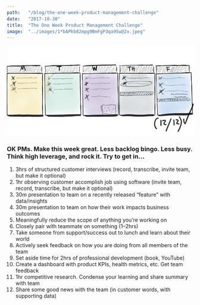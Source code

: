 ```yaml
---
path:	"/blog/the-one-week-product-management-challenge"
date:	"2017-10-30"
title:	"The One Week Product Management Challenge"
image:	"../images/1*bAPkb82mpg9BmFgP3qa9Sw@2x.jpeg"
---
```


![](../images/1*bAPkb82mpg9BmFgP3qa9Sw@2x.jpeg)

### OK PMs. Make this week great. Less backlog bingo. Less busy. Think high leverage, and rock it. Try to get in…

1. 3hrs of structured customer interviews (record, transcribe, invite team, but make it optional)
2. 1hr observing customer accomplish job using software (invite team, record, transcribe, but make it optional)
3. 30m presentation to team on a recently released “feature” with data/insights
4. 30m presentation to team on how their work impacts business outcomes
5. Meaningfully reduce the scope of anything you’re working on
6. Closely pair with teammate on something (1–2hrs)
7. Take someone from support/success out to lunch and learn about their world
8. Actively seek feedback on how you are doing from all members of the team
9. Set aside time for 2hrs of professional development (book, YouTube)
10. Create a dashboard with product KPIs, health metrics, etc. Get team feedback
11. 1hr competitive research. Condense your learning and share summary with team
12. Share some good news with the team (in customer words, with supporting data)
